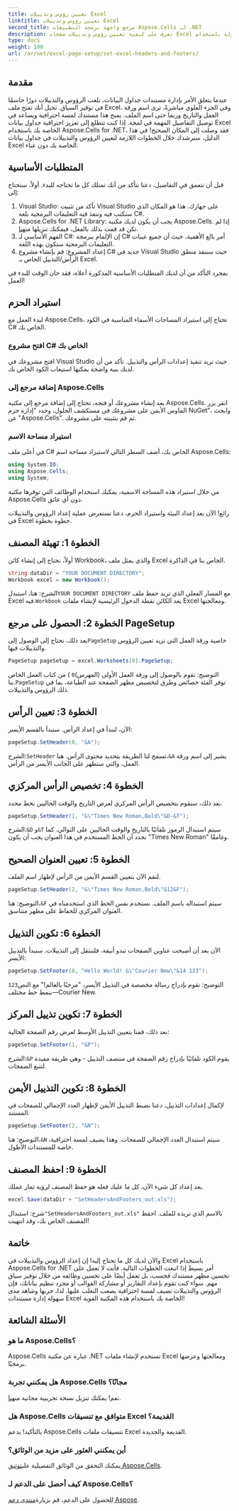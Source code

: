```yaml
---
title: تعيين رؤوس وتذييلات Excel
linktitle: تعيين رؤوس وتذييلات Excel
second_title: مرجع واجهة برمجة التطبيقات Aspose.Cells لـ .NET
description: تعرف على كيفية تعيين رؤوس وتذييلات صفحات Excel بسهولة باستخدام Aspose.Cells for .NET من خلال دليلنا خطوة بخطوة. مثالي للمستندات الاحترافية.
type: docs
weight: 100
url: /ar/net/excel-page-setup/set-excel-headers-and-footers/
---
```

## مقدمة

عندما يتعلق الأمر بإدارة مستندات جداول البيانات، تلعب الرؤوس والتذييلات دورًا حاسمًا في توفير السياق. تخيل أنك تفتح ملف Excel، وفي الجزء العلوي مباشرةً، ترى اسم ورقة العمل والتاريخ وربما حتى اسم الملف. يمنح هذا مستندك لمسة احترافية ويساعد في توصيل التفاصيل المهمة في لمحة. إذا كنت تتطلع إلى تعزيز احترافية جداول بيانات Excel الخاصة بك باستخدام Aspose.Cells for .NET، فقد وصلت إلى المكان الصحيح! في هذا الدليل، سنرشدك خلال الخطوات اللازمة لتعيين الرؤوس والتذييلات في جداول بيانات Excel الخاصة بك دون عناء. 

## المتطلبات الأساسية

قبل أن نتعمق في التفاصيل، دعنا نتأكد من أنك تمتلك كل ما تحتاجه للبدء. أولاً، ستحتاج إلى:

1. Visual Studio: تأكد من تثبيت Visual Studio على جهازك. هذا هو المكان الذي ستكتب فيه وتنفذ فيه التعليمات البرمجية بلغة C#.
2.  Aspose.Cells for .NET Library: يجب أن يكون لديك مكتبة Aspose.Cells. إذا لم تكن قد قمت بذلك بالفعل، فيمكنك تنزيلها من[هنا](https://releases.aspose.com/cells/net/).
3. الفهم الأساسي لـ C#: إن الإلمام ببرمجة C# أمر بالغ الأهمية، حيث أن جميع عينات التعليمات البرمجية ستكون بهذه اللغة.
4. إعداد المشروع: قم بإنشاء مشروع C# جديد في Visual Studio حيث سننفذ منطق الرأس/التذييل الخاص بـ Excel.

بمجرد التأكد من أن لديك المتطلبات الأساسية المذكورة أعلاه، فقد حان الوقت للبدء في العمل!

## استيراد الحزم

لبدء العمل مع Aspose.Cells، تحتاج إلى استيراد المساحات الأسماء المناسبة في الكود C# الخاص بك.

### افتح مشروع C# الخاص بك

افتح مشروعك في Visual Studio حيث تريد تنفيذ إعدادات الرأس والتذييل. تأكد من أن لديك بنية واضحة يمكنها استيعاب الكود الخاص بك.

### إضافة مرجع إلى Aspose.Cells

بعد إنشاء مشروعك أو فتحه، تحتاج إلى إضافة مرجع إلى مكتبة Aspose.Cells. انقر بزر الماوس الأيمن على مشروعك في مستكشف الحلول، وحدد "إدارة حزم NuGet"، وابحث عن "Aspose.Cells". ثم قم بتثبيته على مشروعك.

### استيراد مساحة الاسم

في أعلى ملف C# الخاص بك، أضف السطر التالي لاستيراد مساحة اسم Aspose.Cells:

```csharp
using System.IO;
using Aspose.Cells;
using System;
```

من خلال استيراد هذه المساحة الاسمية، يمكنك استخدام الوظائف التي توفرها مكتبة Aspose.Cells دون أي عائق.

رائع! الآن بعد إعداد البيئة واستيراد الحزم، دعنا نستعرض عملية إعداد الرؤوس والتذييلات في Excel خطوة بخطوة.

## الخطوة 1: تهيئة المصنف

أولاً، نحتاج إلى إنشاء كائن Workbook، والذي يمثل ملف Excel الخاص بنا في الذاكرة.

```csharp
string dataDir = "YOUR DOCUMENT DIRECTORY";
Workbook excel = new Workbook();
```

 الشرح: هنا، استبدل`YOUR DOCUMENT DIRECTORY` مع المسار الفعلي الذي تريد حفظ ملف Excel فيه.`Workbook` يعد الكائن نقطة الدخول الرئيسية لإنشاء ملفات Excel ومعالجتها.

## الخطوة 2: الحصول على مرجع PageSetup

 بعد ذلك، نحتاج إلى الوصول إلى`PageSetup` خاصية ورقة العمل التي نريد تعيين الرؤوس والتذييلات فيها.

```csharp
PageSetup pageSetup = excel.Worksheets[0].PageSetup;
```

 التوضيح: نقوم بالوصول إلى ورقة العمل الأولى (الفهرس)`0` ) من كتاب العمل الخاص بنا.`PageSetup` توفر الفئة خصائص وطرق لتخصيص مظهر الصفحة عند الطباعة، بما في ذلك الرؤوس والتذييلات.

## الخطوة 3: تعيين الرأس

الآن، لنبدأ في إعداد الرأس. سنبدأ بالقسم الأيسر:

```csharp
pageSetup.SetHeader(0, "&A");
```

 الشرح:`SetHeader` تسمح لنا الطريقة بتحديد محتوى الرأس. هنا،`&A` يشير إلى اسم ورقة العمل، والتي ستظهر على الجانب الأيسر من الرأس.

## الخطوة 4: تخصيص الرأس المركزي

بعد ذلك، سنقوم بتخصيص الرأس المركزي لعرض التاريخ والوقت الحاليين بخط محدد.

```csharp
pageSetup.SetHeader(1, "&\"Times New Roman,Bold\"&D-&T");
```

 الشرح:`&D` و`&T` سيتم استبدال الرموز تلقائيًا بالتاريخ والوقت الحاليين على التوالي. كما نحدد أن الخط المستخدم في هذا العنوان يجب أن يكون "Times New Roman" وغامقًا.

## الخطوة 5: تعيين العنوان الصحيح

لنقم الآن بتعيين القسم الأيمن من الرأس لإظهار اسم الملف.

```csharp
pageSetup.SetHeader(2, "&\"Times New Roman,Bold\"&12&F");
```

 التوضيح: هنا،`&F` سيتم استبداله باسم الملف. نستخدم نفس الخط الذي استخدمناه في العنوان المركزي للحفاظ على مظهر متناسق.

## الخطوة 6: تكوين التذييل

الآن بعد أن أصبحت عناوين الصفحات تبدو أنيقة، فلننتقل إلى التذييلات. سنبدأ بالتذييل الأيسر:

```csharp
pageSetup.SetFooter(0, "Hello World! &\"Courier New\"&14 123");
```

التوضيح: نقوم بإدراج رسالة مخصصة في التذييل الأيسر، "مرحبًا بالعالم!" مع النص`123` بنمط خط مختلف—Courier New.

## الخطوة 7: تكوين تذييل المركز

بعد ذلك، قمنا بتعيين التذييل الأوسط لعرض رقم الصفحة الحالية:

```csharp
pageSetup.SetFooter(1, "&P");
```

 الشرح:`&P` يقوم الكود تلقائيًا بإدراج رقم الصفحة في منتصف التذييل - وهي طريقة مفيدة لتتبع الصفحات.

## الخطوة 8: تكوين التذييل الأيمن

لإكمال إعدادات التذييل، دعنا نضبط التذييل الأيمن لإظهار العدد الإجمالي للصفحات في المستند.

```csharp
pageSetup.SetFooter(2, "&N");
```

 التوضيح: هنا،`&N` سيتم استبدال العدد الإجمالي للصفحات. وهذا يضيف لمسة احترافية، خاصة للمستندات الأطول.

## الخطوة 9: احفظ المصنف

بعد إعداد كل شيء الآن، كل ما عليك فعله هو حفظ المصنف لرؤية ثمار عملك.

```csharp
excel.Save(dataDir + "SetHeadersAndFooters_out.xls");
```

 شرح: استبدال`"SetHeadersAndFooters_out.xls"` بالاسم الذي تريده للملف. احفظ المصنف الخاص بك، وقد انتهيت!

## خاتمة

والآن لديك كل ما تحتاج إليه! إن إعداد الرؤوس والتذييلات في Excel باستخدام Aspose.Cells for .NET أمر بسيط إذا اتبعت الخطوات التالية. فأنت لا تعمل على تحسين مظهر مستندك فحسب، بل تعمل أيضًا على تحسين وظائفه من خلال توفير سياق مهم. سواء كنت تقوم بإعداد التقارير أو مشاركة القوالب أو مجرد تنظيم بياناتك، فإن الرؤوس والتذييلات تضيف لمسة احترافية يصعب التغلب عليها. لذا، جربها وشاهد مدى سهولة إدارة مستندات Excel الخاصة بك باستخدام هذه المكتبة القوية!

## الأسئلة الشائعة

### ما هو Aspose.Cells؟
Aspose.Cells عبارة عن مكتبة .NET تستخدم لإنشاء ملفات Excel ومعالجتها وعرضها برمجيًا.

### هل يمكنني تجربة Aspose.Cells مجانًا؟
 نعم! يمكنك تنزيل نسخة تجريبية مجانية من[هنا](https://releases.aspose.com/).

### هل Aspose.Cells متوافق مع تنسيقات Excel القديمة؟
بالتأكيد! يدعم Aspose.Cells تنسيقات ملفات Excel القديمة والجديدة.

### أين يمكنني العثور على مزيد من الوثائق؟
 يمكنك التحقق من الوثائق التفصيلية على[توثيق Aspose.Cells](https://reference.aspose.com/cells/net/).

### كيف أحصل على الدعم لـ Aspose.Cells؟
 للحصول على الدعم، قم بزيارة[منتدى دعم Aspose](https://forum.aspose.com/c/cells/9).